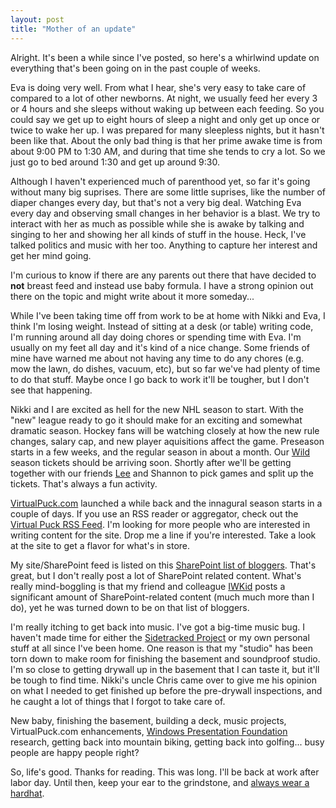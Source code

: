 ```yaml
---
layout: post
title: "Mother of an update"
---
```


<p>Alright. It's been a while since I've posted, so here's a whirlwind update on everything that's been going on in the past couple of weeks.</p>
<p>Eva is doing very well. From what I hear, she's very easy to take care of compared to a lot of other newborns. At night, we usually feed her every 3 or 4 hours and she sleeps without waking up between each feeding. So you could say we get up to eight hours of sleep a night and only get up once or twice to wake her up. I was prepared for many sleepless nights, but it hasn't been like that. About the only bad thing is that her prime awake time is from about 9:00 PM to 1:30 AM, and during that time she tends to cry a lot. So we just go to bed around 1:30 and get up around 9:30.</p>
<p>Although I haven't experienced much of parenthood yet, so far it's going without many big suprises. There are some little suprises, like the number of diaper changes every day, but that's not a very big deal. Watching Eva every day and observing small changes in her behavior is a blast. We try to interact with her as much as possible while she is awake by talking and singing to her and showing her all kinds of stuff in the house. Heck, I've talked politics and music with her too. Anything to capture her interest and get her mind going.</p>
<p>I'm curious to know if there are any parents out there that have decided to <strong>not</strong> breast feed and instead use baby formula. I have a strong opinion out there on the topic and might write about it more someday...</p>
<p>While I've been taking time off from work to be at home with Nikki and Eva, I think I'm losing weight. Instead of sitting at a desk (or table) writing code, I'm running around all day doing chores or spending time with Eva. I'm usually on my feet all day and&nbsp;it's kind of a nice change. Some friends of mine have warned me about not having any time to do any chores (e.g. mow the lawn, do dishes, vacuum, etc), but so far we've had plenty of time to do that stuff. Maybe once I go back to work it'll be tougher, but I don't see that happening. </p>
<p>Nikki and I are excited as hell for the new NHL season to start. With the "new" league ready to go it should make for an exciting and somewhat dramatic season. Hockey fans will be watching closely at how the new rule changes, salary cap, and new player aquisitions affect the game. Preseason starts in a few weeks, and the regular season in about a month. Our <a href="http://www.wild.com/" target="_blank">Wild</a> season tickets should be arriving soon. Shortly after we'll be getting together with our friends <a href="http://www.leejsackett.com/" target="_blank">Lee</a> and Shannon to pick games and split up the tickets. That's always a fun activity.</p>
<p><a href="http://www.virtualpuck.com/" target="_blank">VirtualPuck.com</a> launched a while back and the innagural season starts in a couple of days. If you use an RSS reader or aggregator, check out the <a href="http://www.virtualpuck.com/rss.aspx" target="_blank">Virtual Puck RSS Feed</a>. I'm looking for more people who are interested in writing content for the site. Drop me a line if you're interested. Take a look at the site to get a flavor for what's in store.</p>
  
<p>My site/SharePoint feed is listed on this <a target="_blank" href="http://www.sharepointblogs.com/mkruger/archive/2005/02/15/1310.aspx">SharePoint list of bloggers</a>.  That's great, but I don't really post a lot of SharePoint related content.  What's really mind-boggling is that my friend and colleague <a target="_blank" href="http://iwkid.blogspot.com/">IWKid</a> posts a significant amount of SharePoint-related content (much much more than I do), yet he was turned down to be on that list of bloggers.</p>
  
<p>I'm really itching to get back into music. I've got a big-time music bug. I haven't made time for either the <a href="http://www.sidetrackedproject.net/" target="_blank">Sidetracked Project</a> or my own personal stuff at all since I've been home. One reason is that my "studio" has been torn down to make room for finishing the basement and soundproof studio. I'm so close to getting drywall up in the basement that I can taste it, but it'll be tough to find time. Nikki's uncle Chris came over to give me his opinion on what I needed to get finished up before the pre-drywall inspections, and he caught a lot of things that I forgot to take care of. </p>
<p>New baby, finishing the basement, building a deck, music projects, VirtualPuck.com enhancements, <a href="http://www.microsoft.com/windowsvista/nextgen/avalon.mspx" target="_blank">Windows Presentation Foundation</a> research, getting back into mountain biking, getting back into golfing... busy people are happy people right?</p>
<p>So, life's good. Thanks for reading. This was long. I'll be back at work after labor day. Until then, keep your ear to the grindstone, and <a href="http://wss.kindohm.com/Clips/Kindohm-Clips-JUNK.MP3">always wear a hardhat</a>. </p>
 
